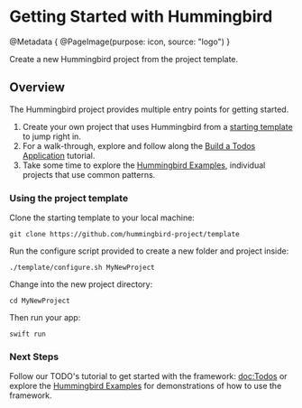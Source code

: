 # Getting Started with Hummingbird

@Metadata {
    @PageImage(purpose: icon, source: "logo")
}

Create a new Hummingbird project from the project template.

## Overview

The Hummingbird project provides multiple entry points for getting started.

1. Create your own project that uses Hummingbird from a [starting template](https://github.com/hummingbird-project/template) to jump right in.
2. For a walk-through, explore and follow along the [Build a Todos Application](https://docs.hummingbird.codes/2.0/tutorials/todos) tutorial.
3. Take some time to explore the [Hummingbird Examples](https://github.com/hummingbird-project/hummingbird-examples/), individual projects that use common patterns.

### Using the project template

Clone the starting template to your local machine:

    git clone https://github.com/hummingbird-project/template

Run the configure script provided to create a new folder and project inside:

    ./template/configure.sh MyNewProject

Change into the new project directory:

    cd MyNewProject

Then run your app:

    swift run

### Next Steps

Follow our TODO's tutorial to get started with the framework: <doc:Todos> or explore the [Hummingbird Examples](https://github.com/hummingbird-project/hummingbird-examples/) for demonstrations of how to use the framework.
